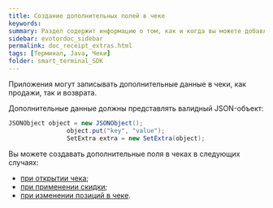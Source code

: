 ```yaml
---
title: Создание дополнительных полей в чеке
keywords:
summary: Раздел содержит информацию о том, как и когда вы можете добавлять дополнительные поля в чеки.
sidebar: evotordoc_sidebar
permalink: doc_receipt_extras.html
tags: [Терминал, Java, Чеки]
folder: smart_terminal_SDK
---
```


Приложения могут записывать дополнительные данные в чеки, как продажи, так и возврата.

Дополнительные данные должны представлять валидный JSON-объект:

```java
JSONObject object = new JSONObject();
                object.put("key", "value");
                SetExtra extra = new SetExtra(object);
```

Вы можете создавать дополнительные поля в чеках в следующих случаях:

* [при открытии чека](./doc_receipt_creation.html);
* [при применении скидки](./doc_discounts.html);
* [при изменении позиций в чеке](./doc_receipt_interactions.html).
